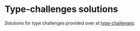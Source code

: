 # Type-challenges solutions

Solutions for type challenges provided over at [type-challenges](https://github.com/type-challenges/type-challenges).
